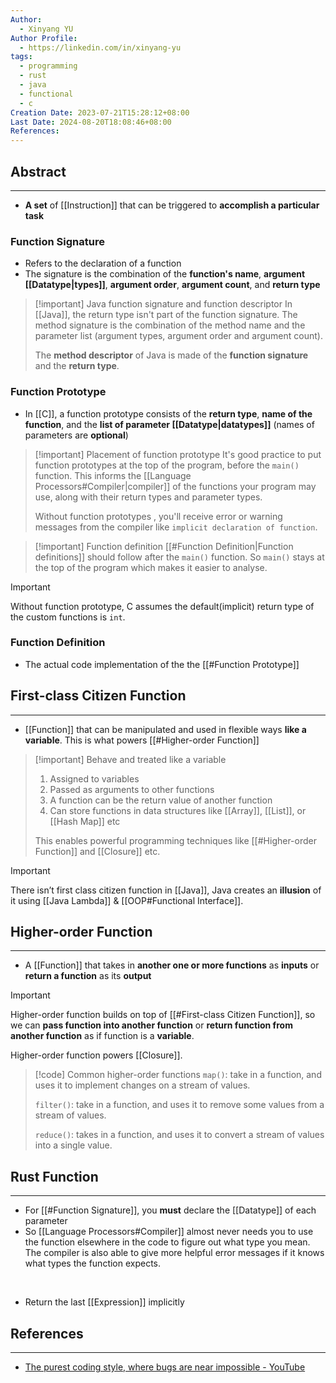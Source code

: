 ```yaml
---
Author:
  - Xinyang YU
Author Profile:
  - https://linkedin.com/in/xinyang-yu
tags:
  - programming
  - rust
  - java
  - functional
  - c
Creation Date: 2023-07-21T15:28:12+08:00
Last Date: 2024-08-20T18:08:46+08:00
References: 
---
```

## Abstract
---
- **A set** of [[Instruction]] that can be triggered to **accomplish a particular task**

### Function Signature 
- Refers to the declaration of a function
- The signature is the combination of the **function's name**, **argument [[Datatype|types]]**, **argument order**, **argument count**, and **return type**

>[!important] Java function signature and function descriptor
> In [[Java]], the return type isn't part of the function signature. The method signature is the combination of the method name and the parameter list (argument types, argument order and argument count).
> 
> The **method descriptor** of Java is made of the **function signature** and the **return type**.


### Function Prototype
- In [[C]], a function prototype consists of the **return type**, **name of the function**, and the **list of parameter [[Datatype|datatypes]]** (names of parameters are **optional**)

>[!important] Placement of function prototype
> It's good practice to put function prototypes at the top of the program, before the `main()` function. This informs the [[Language Processors#Compiler|compiler]] of the functions your program may use, along with their return types and parameter types.
>  
> Without function prototypes , you'll receive error or warning messages from the compiler like `implicit declaration of function`.

>[!important] Function definition
> [[#Function Definition|Function definitions]] should follow after the `main()` function. So `main()` stays at the top of the program which makes it easier to analyse.

>[!important]
> Without function prototype, C assumes the default(implicit) return type of the custom functions is `int`.
> 

### Function Definition
- The actual code implementation of the the [[#Function Prototype]]
## First-class Citizen Function
---
- [[Function]] that can be manipulated and used in flexible ways **like a variable**. This is what powers [[#Higher-order Function]]

>[!important] Behave and treated like a variable
> 1. Assigned to variables
> 2. Passed as arguments to other functions
> 3. A function can be the return value of another function
> 4. Can store functions in data structures like [[Array]], [[List]], or [[Hash Map]] etc
>    
> This enables powerful programming techniques like [[#Higher-order Function]] and [[Closure]] etc.

>[!important]
> There isn’t first class citizen function in [[Java]], Java creates an **illusion** of it using [[Java Lambda]] & [[OOP#Functional Interface]].

## Higher-order Function
---
- A [[Function]] that takes in **another one or more functions** as **inputs** or **return a function** as its **output**

>[!important]
> Higher-order function builds on top of [[#First-class Citizen Function]], so we can **pass function into another function** or **return function from another function** as if function is a **variable**.
> 
> Higher-order function powers [[Closure]].

>[!code] Common higher-order functions
> `map()`: take in a function, and uses it to implement changes on a stream of values.
> 
> `filter()`: take in a function, and uses it to remove some values from a stream of values.
> 
> `reduce()`: takes in a function, and uses it to convert a stream of values into a single value.
## Rust Function
---
- For [[#Function Signature]], you **must** declare the [[Datatype]] of each parameter
- So [[Language Processors#Compiler]] almost never needs you to use the function elsewhere in the code to figure out what type you mean. The compiler is also able to give more helpful error messages if it knows what types the function expects.
</br>

- Return the last [[Expression]] implicitly


## References
---
- [The purest coding style, where bugs are near impossible - YouTube](https://www.youtube.com/watch?v=HlgG395PQWw&t=84s)